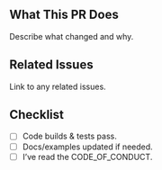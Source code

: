 ## What This PR Does
Describe what changed and why.

## Related Issues
Link to any related issues.

## Checklist
- [ ] Code builds & tests pass.
- [ ] Docs/examples updated if needed.
- [ ] I’ve read the CODE_OF_CONDUCT.
